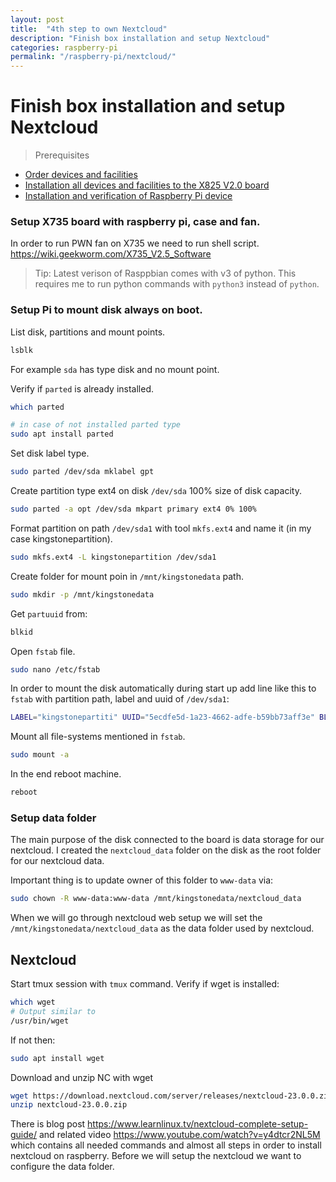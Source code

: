 ```yaml
---
layout: post
title:  "4th step to own Nextcloud"
description: "Finish box installation and setup Nextcloud"
categories: raspberry-pi
permalink: "/raspberry-pi/nextcloud/"
---
```

# Finish box installation and setup Nextcloud

> Prerequisites
- [Order devices and facilities](../order/)
- [Installation all devices and facilities to the X825 V2.0 board](../box-installation/)
- [Installation and verification of Raspberry Pi device](../installation/)

### Setup X735 board with raspberry pi, case and fan.

In order to run PWN fan on X735 we need to run shell script.
<https://wiki.geekworm.com/X735_V2.5_Software>

> Tip: Latest verison of Rasppbian comes with v3 of python. This requires me to run python commands with `python3` instead of `python`.

### Setup Pi to mount disk always on boot.

List disk, partitions and mount points.
```sh
lsblk
```
For example `sda` has type disk and no mount point.

Verify if `parted` is already installed.
```sh
which parted

# in case of not installed parted type
sudo apt install parted
```

Set disk label type.
```sh
sudo parted /dev/sda mklabel gpt
```

Create partition type ext4 on disk `/dev/sda` 100% size of disk capacity.
```sh
sudo parted -a opt /dev/sda mkpart primary ext4 0% 100%
```

Format partition on path `/dev/sda1` with tool `mkfs.ext4` and name it (in my case kingstonepartition).
```sh
sudo mkfs.ext4 -L kingstonepartition /dev/sda1
```

Create folder for mount poin in `/mnt/kingstonedata` path.
```sh
sudo mkdir -p /mnt/kingstonedata
```

Get `partuuid` from:
```sh
blkid
```

Open `fstab` file.
```sh
sudo nano /etc/fstab
```

In order to mount the disk automatically during start up add line like this to `fstab` with partition path, label and uuid of `/dev/sda1`:
```sh
LABEL="kingstonepartiti" UUID="5ecdfe5d-1a23-4662-adfe-b59bb73aff3e" BLOCK_SIZE="4096" TYPE="ext4" PARTLABEL="primary" PARTUUID="3bdd15b9-6386-4a4f-9103-c7a98ab951f5"
```

Mount all file-systems mentioned in `fstab`.
```sh
sudo mount -a
```

In the end reboot machine.
```sh
reboot
```

### Setup data folder

The main purpose of the disk connected to the board is data storage for our nextcloud. I created the `nextcloud_data` folder on the disk as the root folder for our nextcloud data.

Important thing is to update owner of this folder to `www-data` via:
```sh
sudo chown -R www-data:www-data /mnt/kingstonedata/nextcloud_data
```
When we will go through nextcloud web setup we will set the `/mnt/kingstonedata/nextcloud_data` as the data folder used by nextcloud.

## Nextcloud

Start tmux session with `tmux` command.
Verify if wget is installed:
```sh
which wget
# Output similar to
/usr/bin/wget
```

If not then:
```sh
sudo apt install wget
```

Download and unzip NC with wget
```sh
wget https://download.nextcloud.com/server/releases/nextcloud-23.0.0.zip
unzip nextcloud-23.0.0.zip
```

There is blog post <https://www.learnlinux.tv/nextcloud-complete-setup-guide/> and related video <https://www.youtube.com/watch?v=y4dtcr2NL5M> which contains all needed commands and almost all steps in order to install nextcloud on raspberry. Before we will setup the nextcloud we want to configure the data folder.